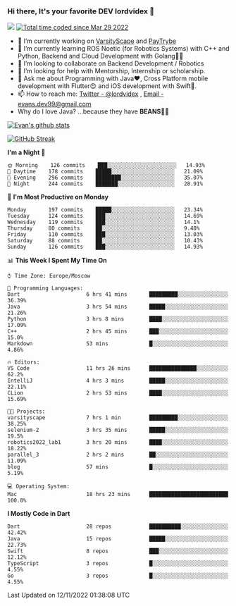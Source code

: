 ### Hi there, It's your favorite DEV lordvidex 👋
<img src="https://komarev.com/ghpvc/?username=lordvidex&label=Views&color=blue&style=plastic" /> <a href="https://wakatime.com/@0e56db35-d16b-410a-acc0-4085055304bf"><img src="https://wakatime.com/badge/user/0e56db35-d16b-410a-acc0-4085055304bf.svg" alt="Total time coded since Mar 29 2022" /></a>

- 🔭 I’m currently working on [VarsityScape](https://varsityscape.com) and [PayTrybe](https://www.paytrybe.com)
- 🌱 I’m currently learning ROS Noetic (for Robotics Systems) with C++ and Python, Backend and Cloud Development with Golang🧙🏼
- 👯 I’m looking to collaborate on Backend Development / Robotics
- 🤔 I’m looking for help with Mentorship, Internship or scholarship.
- 💬 Ask me about Programming with Java❤️, Cross Platform mobile development with Flutter😍 and iOS development with Swift🚀.
- 📫 How to reach me: [Twitter - @lordvidex](https://twitter.com/lordvidex) , [Email - evans.dev99@gmail.com](mailto:evans.dev99@gmail.com?body=Hello%20Evans,)
- Why do I love Java? ...because they have **BEANS**🤤😋

<div>
<!-- <a href="https://github.com/lordvidex">
  <img src="https://github-readme-stats.vercel.app/api/top-langs/?username=lordvidex&theme=light" />
</a>    -->
<!-- [![Top Langs](https://github-readme-stats.vercel.app/api/top-langs/?username=lordvidex)](https://github.com/lordvidex/)  -->
<a href="https://github.com/lordvidex">
 <img src="https://github-readme-stats.vercel.app/api?username=lordvidex&show_icons=true&theme=light&line_height=27" alt="Evan's github stats"/>
</a>
</div>

[![GitHub Streak](https://github-readme-streak-stats.herokuapp.com?user=lordvidex&theme=github-dark&hide_border=true)](https://git.io/streak-stats)

<!--
  <a href="https://github.com/iampawan/FlutterExampleApps">
    <img align="center" src="https://github-readme-stats.vercel.app/api/pin/?username=iampawan&repo=FlutterExampleApps&theme=light" />

  </a>
  <a href="https://github.com/iampawan/VelocityX">
   <img align="center" src="https://github-readme-stats.vercel.app/api/pin/?username=iampawan&repo=VelocityX&theme=light" />
  </a>
-->
<!--START_SECTION:waka-->
**I'm a Night 🦉** 

```text
🌞 Morning    126 commits    ███░░░░░░░░░░░░░░░░░░░░░░   14.93% 
🌆 Daytime    178 commits    █████░░░░░░░░░░░░░░░░░░░░   21.09% 
🌃 Evening    296 commits    ████████░░░░░░░░░░░░░░░░░   35.07% 
🌙 Night      244 commits    ███████░░░░░░░░░░░░░░░░░░   28.91%

```
📅 **I'm Most Productive on Monday** 

```text
Monday       197 commits    █████░░░░░░░░░░░░░░░░░░░░   23.34% 
Tuesday      124 commits    ███░░░░░░░░░░░░░░░░░░░░░░   14.69% 
Wednesday    119 commits    ███░░░░░░░░░░░░░░░░░░░░░░   14.1% 
Thursday     80 commits     ██░░░░░░░░░░░░░░░░░░░░░░░   9.48% 
Friday       110 commits    ███░░░░░░░░░░░░░░░░░░░░░░   13.03% 
Saturday     88 commits     ██░░░░░░░░░░░░░░░░░░░░░░░   10.43% 
Sunday       126 commits    ███░░░░░░░░░░░░░░░░░░░░░░   14.93%

```


📊 **This Week I Spent My Time On** 

```text
⌚︎ Time Zone: Europe/Moscow

💬 Programming Languages: 
Dart                     6 hrs 41 mins       █████████░░░░░░░░░░░░░░░░   36.39% 
Java                     3 hrs 54 mins       █████░░░░░░░░░░░░░░░░░░░░   21.26% 
Python                   3 hrs 8 mins        ████░░░░░░░░░░░░░░░░░░░░░   17.09% 
C++                      2 hrs 45 mins       ███░░░░░░░░░░░░░░░░░░░░░░   15.0% 
Markdown                 53 mins             █░░░░░░░░░░░░░░░░░░░░░░░░   4.86%

🔥 Editors: 
VS Code                  11 hrs 26 mins      ███████████████░░░░░░░░░░   62.2% 
IntelliJ                 4 hrs 3 mins        █████░░░░░░░░░░░░░░░░░░░░   22.11% 
CLion                    2 hrs 53 mins       ████░░░░░░░░░░░░░░░░░░░░░   15.69%

🐱‍💻 Projects: 
varsityscape             7 hrs 1 min         █████████░░░░░░░░░░░░░░░░   38.25% 
selenium-2               3 hrs 35 mins       █████░░░░░░░░░░░░░░░░░░░░   19.5% 
robotics2022_lab1        3 hrs 20 mins       ████░░░░░░░░░░░░░░░░░░░░░   18.22% 
parallel_3               2 hrs 2 mins        ██░░░░░░░░░░░░░░░░░░░░░░░   11.09% 
blog                     57 mins             █░░░░░░░░░░░░░░░░░░░░░░░░   5.19%

💻 Operating System: 
Mac                      18 hrs 23 mins      █████████████████████████   100.0%

```

**I Mostly Code in Dart** 

```text
Dart                     28 repos            ██████████░░░░░░░░░░░░░░░   42.42% 
Java                     15 repos            █████░░░░░░░░░░░░░░░░░░░░   22.73% 
Swift                    8 repos             ███░░░░░░░░░░░░░░░░░░░░░░   12.12% 
TypeScript               3 repos             █░░░░░░░░░░░░░░░░░░░░░░░░   4.55% 
Go                       3 repos             █░░░░░░░░░░░░░░░░░░░░░░░░   4.55%

```



 Last Updated on 12/11/2022 01:38:08 UTC
<!--END_SECTION:waka-->
